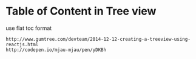 Table of Content in Tree view
=============================
use flat toc format

    http://www.gumtree.com/devteam/2014-12-12-creating-a-treeview-using-reactjs.html
    http://codepen.io/mjau-mjau/pen/yDKBh